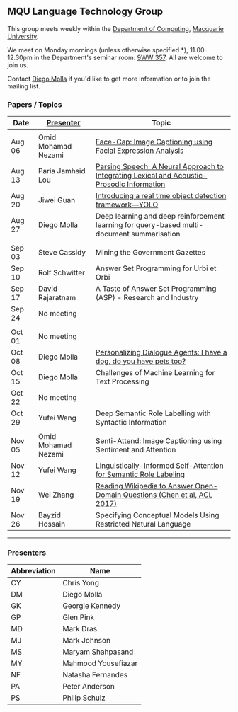 
## MQU Language Technology Group


This group meets weekly within the
[Department of Computing](http://comp.mq.edu.au), [Macquarie University](https://www.mq.edu.au/).

We meet on Monday mornings (unless otherwise specified *),
11.00-12.30pm in the Department's seminar room: [9WW
357](https://www.mq.edu.au/about/contacts-and-maps/maps).  All are
welcome to join us.

Contact [Diego Molla](http://web.science.mq.edu.au/~diego/) if you'd
like to get more information or to join the mailing list. 

### Papers / Topics

Date | [Presenter](#presenters) | Topic
----- | --------- | -----
||
Aug 06 &nbsp;&nbsp; |  Omid Mohamad Nezami | [Face-Cap: Image Captioning using Facial Expression Analysis](https://arxiv.org/abs/1807.02250)
Aug 13 |  Paria Jamhsid Lou | [Parsing Speech: A Neural Approach to Integrating Lexical and Acoustic-Prosodic Information](https://arxiv.org/pdf/1704.07287.pdf)
Aug 20 |  Jiwei Guan | [Introducing a real time object detection framework—YOLO](https://pjreddie.com/media/files/papers/YOLOv3.pdf)
Aug 27 |  Diego Molla | Deep learning and deep reinforcement learning for query-based multi-document summarisation
||
Sep 03 |  Steve Cassidy | Mining the Government Gazettes
Sep 10 |  Rolf Schwitter | Answer Set Programming for Urbi et Orbi
Sep 17 |  David Rajaratnam | A Taste of Answer Set Programming (ASP) - Research and Industry
Sep 24 |  No meeting | 
||
Oct 01 |  No meeting | 
Oct 08 |  Diego Molla | [Personalizing Dialogue Agents: I have a dog, do you have pets too?](http://aclweb.org/anthology/P18-1205)
Oct 15 |  Diego Molla | Challenges of Machine Learning for Text Processing
Oct 22 | No meeting |
Oct 29 | Yufei Wang | Deep Semantic Role Labelling with Syntactic Information
||
Nov 05 | Omid Mohamad Nezami | Senti-Attend: Image Captioning using Sentiment and Attention
Nov 12 |  Yufei Wang | [Linguistically-Informed Self-Attention for Semantic Role Labeling](https://arxiv.org/abs/1804.08199)
Nov 19 |  Wei Zhang | [Reading Wikipedia to Answer Open-Domain Questions (Chen et al, ACL 2017)](https://aclanthology.info/papers/P17-1171/p17-1171)
Nov 26 | Bayzid Hossain | Specifying Conceptual Models Using Restricted Natural Language


---
### Presenters

Abbreviation | Name
------------ | ----
CY | Chris Yong
DM | Diego Molla
GK | Georgie Kennedy
GP | Glen Pink
MD | Mark Dras
MJ | Mark Johnson
MS | Maryam Shahpasand
MY | Mahmood Yousefiazar
NF | Natasha Fernandes
PA | Peter Anderson
PS | Philip Schulz
